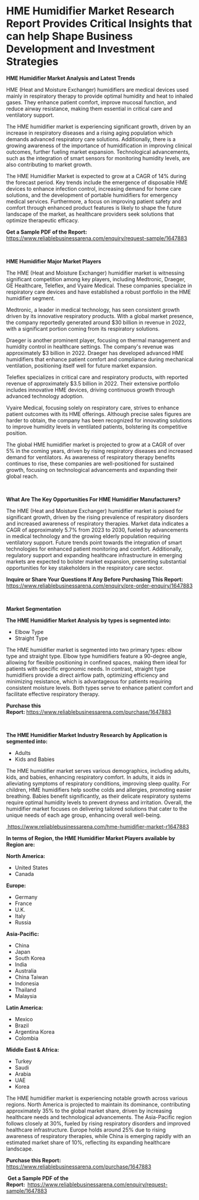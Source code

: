 <p><h1>HME Humidifier Market Research Report Provides Critical Insights that can help Shape Business Development and Investment Strategies</h1></p><p><strong>HME Humidifier Market Analysis and Latest Trends</strong></p>
<p><p>HME (Heat and Moisture Exchanger) humidifiers are medical devices used mainly in respiratory therapy to provide optimal humidity and heat to inhaled gases. They enhance patient comfort, improve mucosal function, and reduce airway resistance, making them essential in critical care and ventilatory support. </p><p>The HME humidifier market is experiencing significant growth, driven by an increase in respiratory diseases and a rising aging population which demands advanced respiratory care solutions. Additionally, there is a growing awareness of the importance of humidification in improving clinical outcomes, further fueling market expansion. Technological advancements, such as the integration of smart sensors for monitoring humidity levels, are also contributing to market growth.</p><p>The HME Humidifier Market is expected to grow at a CAGR of 14% during the forecast period. Key trends include the emergence of disposable HME devices to enhance infection control, increasing demand for home care solutions, and the development of portable humidifiers for emergency medical services. Furthermore, a focus on improving patient safety and comfort through enhanced product features is likely to shape the future landscape of the market, as healthcare providers seek solutions that optimize therapeutic efficacy.</p></p>
<p><strong>Get a Sample PDF of the Report:&nbsp;</strong> <a href="https://www.reliablebusinessarena.com/enquiry/request-sample/1647883?utm_campaign=3580&utm_medium=2&utm_source=Github&utm_content=ia&utm_term=13042025&utm_id=hme-humidifier">https://www.reliablebusinessarena.com/enquiry/request-sample/1647883</a></p>
<p>&nbsp;</p>
<p><strong>HME Humidifier Major Market Players</strong></p>
<p><p>The HME (Heat and Moisture Exchanger) humidifier market is witnessing significant competition among key players, including Medtronic, Draeger, GE Healthcare, Teleflex, and Vyaire Medical. These companies specialize in respiratory care devices and have established a robust portfolio in the HME humidifier segment.</p><p>Medtronic, a leader in medical technology, has seen consistent growth driven by its innovative respiratory products. With a global market presence, the company reportedly generated around $30 billion in revenue in 2022, with a significant portion coming from its respiratory solutions.</p><p>Draeger is another prominent player, focusing on thermal management and humidity control in healthcare settings. The company's revenue was approximately $3 billion in 2022. Draeger has developed advanced HME humidifiers that enhance patient comfort and compliance during mechanical ventilation, positioning itself well for future market expansion.</p><p>Teleflex specializes in critical care and respiratory products, with reported revenue of approximately $3.5 billion in 2022. Their extensive portfolio includes innovative HME devices, driving continuous growth through advanced technology adoption.</p><p>Vyaire Medical, focusing solely on respiratory care, strives to enhance patient outcomes with its HME offerings. Although precise sales figures are harder to obtain, the company has been recognized for innovating solutions to improve humidity levels in ventilated patients, bolstering its competitive position.</p><p>The global HME humidifier market is projected to grow at a CAGR of over 5% in the coming years, driven by rising respiratory diseases and increased demand for ventilators. As awareness of respiratory therapy benefits continues to rise, these companies are well-positioned for sustained growth, focusing on technological advancements and expanding their global reach.</p></p>
<p>&nbsp;</p>
<p><strong>What Are The Key Opportunities For HME Humidifier Manufacturers?</strong></p>
<p><p>The HME (Heat and Moisture Exchanger) humidifier market is poised for significant growth, driven by the rising prevalence of respiratory disorders and increased awareness of respiratory therapies. Market data indicates a CAGR of approximately 5.7% from 2023 to 2030, fueled by advancements in medical technology and the growing elderly population requiring ventilatory support. Future trends point towards the integration of smart technologies for enhanced patient monitoring and comfort. Additionally, regulatory support and expanding healthcare infrastructure in emerging markets are expected to bolster market expansion, presenting substantial opportunities for key stakeholders in the respiratory care sector.</p></p>
<p><strong>Inquire or Share Your Questions If Any Before Purchasing This Report:</strong> <a href="https://www.reliablebusinessarena.com/enquiry/pre-order-enquiry/1647883?utm_campaign=3580&utm_medium=2&utm_source=Github&utm_content=ia&utm_term=13042025&utm_id=hme-humidifier">https://www.reliablebusinessarena.com/enquiry/pre-order-enquiry/1647883</a></p>
<p>&nbsp;</p>
<p><strong>Market Segmentation</strong></p>
<p><strong>The HME Humidifier Market Analysis by types is segmented into:</strong></p>
<p><ul><li>Elbow Type</li><li>Straight Type</li></ul></p>
<p><p>The HME humidifier market is segmented into two primary types: elbow type and straight type. Elbow type humidifiers feature a 90-degree angle, allowing for flexible positioning in confined spaces, making them ideal for patients with specific ergonomic needs. In contrast, straight type humidifiers provide a direct airflow path, optimizing efficiency and minimizing resistance, which is advantageous for patients requiring consistent moisture levels. Both types serve to enhance patient comfort and facilitate effective respiratory therapy.</p></p>
<p><strong>Purchase this Report:&nbsp;</strong><a href="https://www.reliablebusinessarena.com/purchase/1647883?utm_campaign=3580&utm_medium=2&utm_source=Github&utm_content=ia&utm_term=13042025&utm_id=hme-humidifier">https://www.reliablebusinessarena.com/purchase/1647883</a></p>
<p>&nbsp;</p>
<p><strong>The HME Humidifier Market Industry Research by Application is segmented into:</strong></p>
<p><ul><li>Adults</li><li>Kids and Babies</li></ul></p>
<p><p>The HME humidifier market serves various demographics, including adults, kids, and babies, enhancing respiratory comfort. In adults, it aids in alleviating symptoms of respiratory conditions, improving sleep quality. For children, HME humidifiers help soothe colds and allergies, promoting easier breathing. Babies benefit significantly, as their delicate respiratory systems require optimal humidity levels to prevent dryness and irritation. Overall, the humidifier market focuses on delivering tailored solutions that cater to the unique needs of each age group, enhancing overall well-being.</p></p>
<p><a href="https://www.reliablebusinessarena.com/hme-humidifier-market-r1647883?utm_campaign=3580&utm_medium=2&utm_source=Github&utm_content=ia&utm_term=13042025&utm_id=hme-humidifier">&nbsp;https://www.reliablebusinessarena.com/hme-humidifier-market-r1647883</a></p>
<p><strong>In terms of Region, the HME Humidifier Market Players available by Region are:</strong></p>
<p>
    <p> <strong> North America: </strong>
        <ul>
            <li>United States</li>
            <li>Canada</li>
        </ul>
        </p> 
    <p> <strong> Europe: </strong>
        <ul>
            <li>Germany</li>
            <li>France</li>
            <li>U.K.</li>
            <li>Italy</li>
            <li>Russia</li>
        </ul>
        </p> 
    <p> <strong> Asia-Pacific: </strong>
        <ul>
            <li>China</li>
            <li>Japan</li>
            <li>South Korea</li>
            <li>India</li>
            <li>Australia</li>
            <li>China Taiwan</li>
            <li>Indonesia</li>
            <li>Thailand</li>
            <li>Malaysia</li>
        </ul>
        </p> 
    <p> <strong> Latin America: </strong>
        <ul>
            <li>Mexico</li>
            <li>Brazil</li>
            <li>Argentina Korea</li>
            <li>Colombia</li>
        </ul>
        </p> 
    <p> <strong> Middle East & Africa: </strong>
        <ul>
            <li>Turkey</li>
            <li>Saudi</li>
            <li>Arabia</li>
            <li>UAE</li>
            <li>Korea</li>
        </ul>
    </p>
    </p>
<p><p>The HME humidifier market is experiencing notable growth across various regions. North America is projected to maintain its dominance, contributing approximately 35% to the global market share, driven by increasing healthcare needs and technological advancements. The Asia-Pacific region follows closely at 30%, fueled by rising respiratory disorders and improved healthcare infrastructure. Europe holds around 25% due to rising awareness of respiratory therapies, while China is emerging rapidly with an estimated market share of 10%, reflecting its expanding healthcare landscape.</p></p>
<p><strong>Purchase this Report: </strong><a href="https://www.reliablebusinessarena.com/purchase/1647883?utm_campaign=3580&utm_medium=2&utm_source=Github&utm_content=ia&utm_term=13042025&utm_id=hme-humidifier">https://www.reliablebusinessarena.com/purchase/1647883</a></p>
<p>&nbsp;<strong>Get a Sample PDF of the Report:&nbsp;&nbsp;</strong><a href="https://www.reliablebusinessarena.com/enquiry/request-sample/1647883?utm_campaign=3580&utm_medium=2&utm_source=Github&utm_content=ia&utm_term=13042025&utm_id=hme-humidifier">https://www.reliablebusinessarena.com/enquiry/request-sample/1647883</a></p>
<p><strong></strong></p>
<p><p></p><p></p><p></p></p>